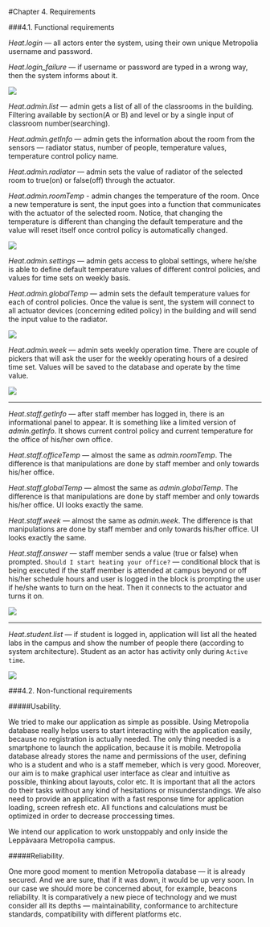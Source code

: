 #Chapter 4. Requirements

###4.1. Functional requirements

*Heat.login* — all actors enter the system, using their own unique Metropolia username and password.

*Heat.login_failure* — if username or password are typed in a wrong way, then the system informs about it.

![](http://users.metropolia.fi/~aidarm/software_engineering/one.png) 

*Heat.admin.list* — admin gets a list of all of the classrooms in the building. Filtering available by section(A or B) and level or by a single input of classroom number(searching).

*Heat.admin.getInfo* — admin gets the information about the room from the sensors — radiator status, number of people, temperature values, temperature control policy name.

*Heat.admin.radiator* — admin sets the value of radiator of the selected room to true(on) or false(off) through the actuator.

*Heat.admin.roomTemp* - admin changes the temperature of the room. Once a new temperature is sent, the input goes into a function that communicates with the actuator of the selected room. Notice, that changing the temperature is different than changing the default temperature and the value will reset itself once control policy is automatically changed.

![](http://users.metropolia.fi/~aidarm/software_engineering/two.png)

*Heat.admin.settings* — admin gets access to global settings, where he/she is able to define default temperature values of different control policies, and values for time sets on weekly basis.

*Heat.admin.globalTemp* — admin sets the default temperature values for each of control policies. Once the value is sent, the system will connect to all actuator devices (concerning edited policy) in the building and will send the input value to the radiator.

![](http://users.metropolia.fi/~aidarm/software_engineering/three.png)

*Heat.admin.week* — admin sets weekly operation time. There are couple of pickers that will ask the user for the weekly operating hours of a desired time set. Values will be saved to the database and operate by the time value.

![](http://users.metropolia.fi/~aidarm/software_engineering/four.png) 

---

*Heat.staff.getInfo* — after staff member has logged in, there is an informational panel to appear. It is something like a limited version of *admin.getInfo*. It shows current control policy and current temperature for the office of his/her own office.

*Heat.staff.officeTemp* — almost the same as *admin.roomTemp*. The difference is that manipulations are done by staff member and only towards his/her office.

*Heat.staff.globalTemp* — almost the same as *admin.globalTemp*. The difference is that manipulations are done by staff member and only towards his/her office. UI looks exactly the same.

*Heat.staff.week* — almost the same as *admin.week*. The difference is that manipulations are done by staff member and only towards his/her office. UI looks exactly the same.

*Heat.staff.answer* — staff member sends a value (true or false) when prompted. `Should I start heating your office?` — conditional block that is being executed if the staff member is attended at campus beyond or off his/her schedule hours and user is logged in the block is prompting the user if he/she wants to turn on the heat. Then it connects to the actuator and turns it on.

![](http://users.metropolia.fi/~aidarm/software_engineering/five.png)

---

*Heat.student.list* — if student is logged in, application will list all the heated labs in the campus and show the number of people there (according to system architecture). Student as an actor has activity only during `Active time`.


![](http://users.metropolia.fi/~aidarm/software_engineering/six.png)

###4.2. Non-functional requirements

#####Usability.

We tried to make our application as simple as possible. Using Metropolia database really helps users to start interacting with the application easily, because no registration is actually needed. The only thing needed is a smartphone to launch the application, because it is mobile. Metropolia database already stores the name and permissions of the user, defining who is a student and who is a staff memeber, which is very good. Moreover, our aim is to make graphical user interface as clear and intuitive as possible, thinking about layouts, color etc. It is important that all the actors do their tasks without any kind of hesitations or misunderstandings. We also need to provide an application with a fast response time for application loading, screen refresh etc. All functions and calculations must be optimized in order to decrease proccessing times.

We intend our application to work unstoppably and only inside the Leppävaara Metropolia campus. 

#####Reliability.

One more good moment to mention Metropolia database — it is already secured. And we are sure, that if it was down, it would be up very soon. In our case we should more be concerned about, for example, beacons reliability. It is comparatively a new piece of technology and we must consider all its depths — maintainability, conformance to architecture standards, compatibility with different platforms etc.

